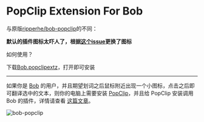 # PopClip Extension For Bob

与原版[ripperhe/bob-popclip](https://github.com/ripperhe/bob-popclip)的不同：

**默认的插件图标太吓人了，根据[这个issue](https://github.com/ripperhe/bob-popclip/issues/3)更换了图标**

如何使用？

下载[Bob.popclipextz](./extension/Bob.popclipextz)，打开即可安装

---

如果你是 [Bob](https://bobtranslate.com) 的用户，并且期望划词之后鼠标附近出现一个小图标，点击之后即可翻译选中的文本，则你的电脑上需要安装 [PopClip](https://www.popclip.app)，并且给 PopClip 安装调用 Bob 的插件，详情请查看 [这篇文章](https://bobtranslate.com/guide/integration/popclip.html)。

![bob-popclip](https://s2.loli.net/2024/06/05/M91vRSXiqzPlUtj.gif)